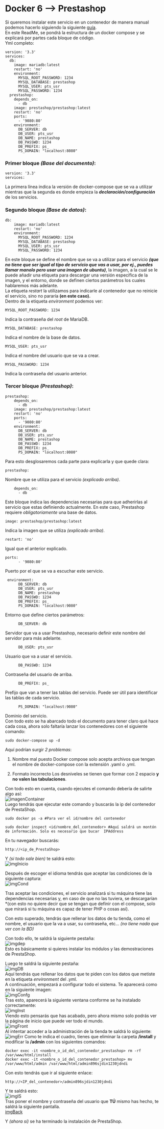 # Docker 6 --> Prestashop

Si queremos instalar este servicio en un contenedor de manera manual podemos hacerlo siguiendo la siguiente [guía](https://hub.docker.com/r/prestashop/prestashop/).   
En este ReadMe, se pondrá la estructura de un docker compose y se explicará por partes cada bloque de código.  
Yml completo: 
```   
version: '3.3'   
services:   
  db:   
    image: mariadb:latest   
    restart: 'no'   
    environment:   
      MYSQL_ROOT_PASSWORD: 1234   
      MYSQL_DATABASE: prestashop   
      MYSQL_USER: pts_usr   
      MYSQL_PASSWORD: 1234   
  prestashop:   
    depends_on:   
      - db    
    image: prestashop/prestashop:latest   
    restart: 'no'   
    ports:   
      - '9080:80'   
    environment:   
      DB_SERVER: db   
      DB_USER: pts_usr   
      DB_NAME: prestashop   
      DB_PASSWD: 1234   
      DB_PREFIX: ps_   
      PS_DOMAIN: "localhost:8080"   
   ```

### Primer bloque *(Base del documento)*:  
```
version: '3.3'
services:
```
La primera línea indica la versión de docker-compose que se va a utilizar mientras que la segunda es donde empieza la ***declaración/configuración*** de los servicios.   

### Segundo bloque *(Base de datos)*:
```
db:       
    image: mariadb:latest     
    restart: 'no'   
    environment:     
      MYSQL_ROOT_PASSWORD: 1234     
      MYSQL_DATABASE: prestashop     
      MYSQL_USER: pts_usr     
      MYSQL_PASSWORD: 1234    
```

En este bloque se define el nombre que se va a utilizar para el servicio ***(que no tiene que ser igual al tipo de servicio que vas a usar, por ej., puedes llamar manolo pero usar una imagen de ubuntu)***, la imagen, a la cual se le puede añadir una etiqueta para descargar una versión específica de la imagen, y el entorno, donde se definen ciertos parámetros los cuales hablaremos más adelante.  
La etiqueta *restart* la utilizamos para indicarle al contenedor que no reinicie el servicio, sino no pararía **(en este caso).**    
Dentro de la etiqueta *environment* podemos ver:

```
MYSQL_ROOT_PASSWORD: 1234     
```
Indica la contraseña del *root* de MariaDB.   
```
MYSQL_DATABASE: prestashop     
```
Indica el nombre de la base de datos.   
```
MYSQL_USER: pts_usr     
```
Indica el nombre del usuario que se va a crear.   
```
MYSQL_PASSWORD: 1234
```
Indica la contraseña del usuario anterior.  
    
### Tercer bloque *(Prestashop)*:    
```
prestashop:   
    depends_on:   
      - db    
    image: prestashop/prestashop:latest   
    restart: 'no'   
    ports:   
      - '9080:80'   
    environment:   
      DB_SERVER: db   
      DB_USER: pts_usr   
      DB_NAME: prestashop   
      DB_PASSWD: 1234   
      DB_PREFIX: ps_   
      PS_DOMAIN: "localhost:8080"   
   ```

Para esto desglosaremos cada parte para explicarla y que quede clara:    
```
prestashop:
```
Nombre que se utiliza para el servicio *(explicado arriba)*.    
```
    depends_on:   
      - db    
```
Este bloque indica las dependencias necesarias para que adherirlas al servicio que estas definiendo actualmente. En este caso, Prestashop requiere *obligatoriamente* una base de datos.   
```
image: prestashop/prestashop:latest   
```
Indica la imagen que se utiliza *(explicado arriba)*.   
```
restart: 'no'
```
Igual que el anterior explicado.   
```
ports:   
      - '9080:80'  
```
Puerto por el que se va a escuchar este servicio.   
```
 environment:   
      DB_SERVER: db   
      DB_USER: pts_usr   
      DB_NAME: prestashop   
      DB_PASSWD: 1234   
      DB_PREFIX: ps_   
      PS_DOMAIN: "localhost:9080"   
   ```

Entorno que define ciertos parámetros:  
```
      DB_SERVER: db
```
Servidor que va a usar Prestashop, necesario definir este nombre del servidor para más adelante.   
```
      DB_USER: pts_usr
```
Usuario que va a usar el servicio.  
```
      DB_PASSWD: 1234   
```
Contraseña del usuario de arriba.   
```
      DB_PREFIX: ps_   
```
Prefijo que van a tener las tablas del servicio. Puede ser útil para identificar las tablas de cada servicio.   
```
      PS_DOMAIN: "localhost:9080"   
```
Dominio del servicio.   
Con todo esto se ha abarcado todo el documento para tener claro qué hace cada cosa, ahora solo faltaría lanzar los contenedores con el siguiente comando:
```
sudo docker-compose up -d
```
Aquí podrían surgir *2 problemas*:
 1. Nombre mal puesto
    Docker compose solo acepta archivos que tengan el nombre de docker-compose con la extensión .yaml o .yml.   
 
 2. Formato incorrecto
    Los desniveles se tienen que formar con 2 espacio **y no valen las tabulaciones**.

Con todo esto en cuenta, cuando ejecutes el comando debería de salirte algo así:   
![imagenContainer](https://github.com/YoelGarciaLago/dockerEJ6/blob/master/imagenes/Captura%20de%20pantalla%20de%202024-10-29%2020-39-03.png?raw=true)  
Luego tendrás que ejecutar este comando y buscarás la ip del contenedor de PrestaShop.   
```
sudo docker ps -a #Para ver el id/nombre del contenedor   
```
```
sudo docker inspect <id/nombre_del_contenedor> #Aquí saldrá un montón de información. Solo es necesario que bucar  IPAddress    
```

En tu navegador buscarás:
```
http://<ip_de_PrestaShop>
```
Y *(si todo sale bien)* te saldrá esto:  
![imgInicio](https://github.com/YoelGarciaLago/dockerEJ6/blob/master/imagenes/Captura%20de%20pantalla%20de%202024-10-29%2018-55-58.png?raw=true)    

Después de escoger el idioma tendrás que aceptar las condiciones de la siguiente captura:  
![imgCond](https://github.com/YoelGarciaLago/dockerEJ6/blob/master/imagenes/Captura%20de%20pantalla%20de%202024-10-29%2018-56-19.png?raw=true)

Tras aceptar las condiciones, el servicio analizará si tu máquina tiene las dependencias necesarias y, en caso de que no las tuviera, se descargarían *(con esto no quiere decir que se tengan que definir con el compose, solo que mirará si tu máquina es capaz de tener PHP o cosas así).   

Con esto superado, tendrás que rellenar los datos de tu tienda, como el nombre, el usuario que la va a usar, su contraseña, etc... *(no tiene nada que ver con la BD)*

Con todo ello, te saldrá la siguiente pestaña:   
![imgdep](https://github.com/YoelGarciaLago/dockerEJ6/blob/master/imagenes/Captura%20de%20pantalla%20de%202024-10-29%2018-57-37.png?raw=true)   
Esto es básicamente si quieres instalar los módulos y las demostraciones de PrestaShop.   

Luego te saldrá la siguiente pestaña:   
![imgDB](https://github.com/YoelGarciaLago/dockerEJ6/blob/master/imagenes/380812119-a0cf58d3-eccf-4bff-a943-92c13b01ca77.png?raw=true)   
Aquí tendrás que rellenar los datos que te piden con los datos que metiste en la etiqueta *environment* del .yml.  
A continuación, empezará a configurar todo el sistema. Te aparecerá como en la siguiente imagen:  
![imgConfg](https://github.com/YoelGarciaLago/dockerEJ6/blob/master/imagenes/Captura%20de%20pantalla%20de%202024-10-29%2019-37-41.png?raw=true)   
Tras esto, aparecerá la siguiente ventana conforme se ha instalado correctamente:  
![imgInst](https://github.com/YoelGarciaLago/dockerEJ6/blob/master/imagenes/Captura%20de%20pantalla%20de%202024-10-29%2019-43-59.png?raw=true)   
Viendo esto pensarás que has acabado, pero ahora mismo solo podrás ver la página de inicio que puede ver todo el mundo.  
![imgFront](https://github.com/YoelGarciaLago/dockerEJ6/blob/master/imagenes/Captura%20de%20pantalla%20de%202024-10-29%2021-07-01.png?raw=true)   
Al intentar acceder a la administración de la tienda te saldrá lo siguiente:   
![imgErr](https://github.com/YoelGarciaLago/dockerEJ6/blob/master/imagenes/Captura%20de%20pantalla%20de%202024-10-29%2019-46-52.png?raw=true)
Como te indica el cuadro, tienes que eliminar la carpeta **/install** y modificar la **/admin** con los siguientes comandos:
```
docker exec -it <nombre_o_id_del_contenedor_prestashop> rm -rf /var/www/html/install
docker exec -it <nombre_o_id_del_contenedor_prestashop> mv /var/www/html/admin /var/www/html/admin896sjdin1230jdndi
```
Con esto tendrás que ir al siguiente enlace:   
```
http://<IP_del_contenedor>/admin896sjdin1230jdndi
```
Y te saldrá esto:   
![imgIS](https://github.com/YoelGarciaLago/dockerEJ6/blob/master/imagenes/Captura%20de%20pantalla%20de%202024-10-29%2019-49-04.png?raw=true)   
Tras poner el nombre y contraseña del usuario que **TÚ** mismo has hecho, te saldrá la siguiente pantalla.   
[imgBack](https://github.com/YoelGarciaLago/dockerEJ6/blob/master/imagenes/Captura%20de%20pantalla%20de%202024-10-29%2019-49-12.png?raw=true)   

Y *(ahora sí)* se ha terminado la instalación de PrestaShop.  
